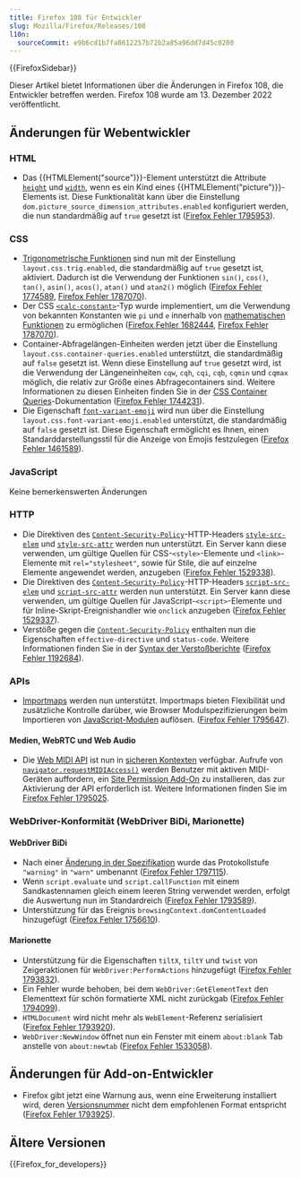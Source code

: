 ```yaml
---
title: Firefox 108 für Entwickler
slug: Mozilla/Firefox/Releases/108
l10n:
  sourceCommit: e9b6cd1b7fa8612257b72b2a85a96dd7d45c0200
---
```


{{FirefoxSidebar}}

Dieser Artikel bietet Informationen über die Änderungen in Firefox 108, die Entwickler betreffen werden. Firefox 108 wurde am 13. Dezember 2022 veröffentlicht.

## Änderungen für Webentwickler

### HTML

- Das {{HTMLElement("source")}}-Element unterstützt die Attribute [`height`](/de/docs/Web/HTML/Reference/Elements/source#height) und [`width`](/de/docs/Web/HTML/Reference/Elements/source#width), wenn es ein Kind eines {{HTMLElement("picture")}}-Elements ist.
  Diese Funktionalität kann über die Einstellung `dom.picture_source_dimension_attributes.enabled` konfiguriert werden, die nun standardmäßig auf `true` gesetzt ist ([Firefox Fehler 1795953](https://bugzil.la/1795953)).

### CSS

- [Trigonometrische Funktionen](/de/docs/Web/CSS/CSS_Values_and_Units/CSS_Value_Functions#trigonometric_functions) sind nun mit der Einstellung `layout.css.trig.enabled`, die standardmäßig auf `true` gesetzt ist, aktiviert.
  Dadurch ist die Verwendung der Funktionen `sin()`, `cos()`, `tan()`, `asin()`, `acos()`, `atan()` und `atan2()` möglich ([Firefox Fehler 1774589](https://bugzil.la/1774589), [Firefox Fehler 1787070](https://bugzil.la/1787070)).
- Der CSS [`<calc-constant>`](/de/docs/Web/CSS/calc-keyword)-Typ wurde implementiert, um die Verwendung von bekannten Konstanten wie `pi` und `e` innerhalb von [mathematischen Funktionen](/de/docs/Web/CSS/CSS_Values_and_Units/CSS_Value_Functions#math_functions) zu ermöglichen ([Firefox Fehler 1682444](https://bugzil.la/1682444), [Firefox Fehler 1787070](https://bugzil.la/1787070)).
- Container-Abfragelängen-Einheiten werden jetzt über die Einstellung `layout.css.container-queries.enabled` unterstützt, die standardmäßig auf `false` gesetzt ist.
  Wenn diese Einstellung auf `true` gesetzt wird, ist die Verwendung der Längeneinheiten `cqw`, `cqh`, `cqi`, `cqb`, `cqmin` und `cqmax` möglich, die relativ zur Größe eines Abfragecontainers sind.
  Weitere Informationen zu diesen Einheiten finden Sie in der [CSS Container Queries](/de/docs/Web/CSS/CSS_containment/Container_queries#container_query_length_units)-Dokumentation ([Firefox Fehler 1744231](https://bugzil.la/1744231)).
- Die Eigenschaft [`font-variant-emoji`](/de/docs/Web/CSS/font-variant-emoji) wird nun über die Einstellung `layout.css.font-variant-emoji.enabled` unterstützt, die standardmäßig auf `false` gesetzt ist. Diese Eigenschaft ermöglicht es Ihnen, einen Standarddarstellungsstil für die Anzeige von Emojis festzulegen ([Firefox Fehler 1461589](https://bugzil.la/1461589)).

### JavaScript

Keine bemerkenswerten Änderungen

### HTTP

- Die Direktiven des [`Content-Security-Policy`](/de/docs/Web/HTTP/Reference/Headers/Content-Security-Policy)-HTTP-Headers [`style-src-elem`](/de/docs/Web/HTTP/Reference/Headers/Content-Security-Policy/style-src-elem) und [`style-src-attr`](/de/docs/Web/HTTP/Reference/Headers/Content-Security-Policy/style-src-attr) werden nun unterstützt.
  Ein Server kann diese verwenden, um gültige Quellen für CSS-`<style>`-Elemente und `<link>`-Elemente mit `rel="stylesheet"`, sowie für Stile, die auf einzelne Elemente angewendet werden, anzugeben ([Firefox Fehler 1529338](https://bugzil.la/1529338)).
- Die Direktiven des [`Content-Security-Policy`](/de/docs/Web/HTTP/Reference/Headers/Content-Security-Policy)-HTTP-Headers [`script-src-elem`](/de/docs/Web/HTTP/Reference/Headers/Content-Security-Policy/script-src-elem) und [`script-src-attr`](/de/docs/Web/HTTP/Reference/Headers/Content-Security-Policy/script-src-attr) werden nun unterstützt.
  Ein Server kann diese verwenden, um gültige Quellen für JavaScript-`<script>`-Elemente und für Inline-Skript-Ereignishandler wie `onclick` anzugeben ([Firefox Fehler 1529337](https://bugzil.la/1529337)).
- Verstöße gegen die [`Content-Security-Policy`](/de/docs/Web/HTTP/Reference/Headers/Content-Security-Policy) enthalten nun die Eigenschaften `effective-directive` und `status-code`.
  Weitere Informationen finden Sie in der [Syntax der Verstoßberichte](/de/docs/Web/HTTP/Reference/Headers/Content-Security-Policy/report-uri#violation_report_syntax) ([Firefox Fehler 1192684](https://bugzil.la/1192684)).

### APIs

- [Importmaps](/de/docs/Web/HTML/Reference/Elements/script/type/importmap) werden nun unterstützt.
  Importmaps bieten Flexibilität und zusätzliche Kontrolle darüber, wie Browser Modulspezifizierungen beim Importieren von [JavaScript-Modulen](/de/docs/Web/JavaScript/Guide/Modules) auflösen.
  ([Firefox Fehler 1795647](https://bugzil.la/1795647)).

#### Medien, WebRTC und Web Audio

- Die [Web MIDI API](/de/docs/Web/API/Web_MIDI_API) ist nun in [sicheren Kontexten](/de/docs/Web/Security/Secure_Contexts) verfügbar.
  Aufrufe von [`navigator.requestMIDIAccess()`](/de/docs/Web/API/Navigator/requestMIDIAccess) werden Benutzer mit aktiven MIDI-Geräten auffordern, ein [Site Permission Add-On](https://support.mozilla.org/en-US/kb/site-permission-add-ons) zu installieren, das zur Aktivierung der API erforderlich ist.
  Weitere Informationen finden Sie im [Firefox Fehler 1795025](https://bugzil.la/1795025).

### WebDriver-Konformität (WebDriver BiDi, Marionette)

#### WebDriver BiDi

- Nach einer [Änderung in der Spezifikation](https://github.com/w3c/webdriver-bidi/pull/259) wurde das Protokollstufe `"warning"` in `"warn"` umbenannt ([Firefox Fehler 1797115](https://bugzil.la/1797115)).
- Wenn `script.evaluate` und `script.callFunction` mit einem Sandkastennamen gleich einem leeren String verwendet werden, erfolgt die Auswertung nun im Standardreich ([Firefox Fehler 1793589](https://bugzil.la/1793589)).
- Unterstützung für das Ereignis `browsingContext.domContentLoaded` hinzugefügt ([Firefox Fehler 1756610](https://bugzil.la/1756610)).

#### Marionette

- Unterstützung für die Eigenschaften `tiltX`, `tiltY` und `twist` von Zeigeraktionen für `WebDriver:PerformActions` hinzugefügt ([Firefox Fehler 1793832](https://bugzil.la/1793832)).
- Ein Fehler wurde behoben, bei dem `WebDriver:GetElementText` den Elementtext für schön formatierte XML nicht zurückgab ([Firefox Fehler 1794099](https://bugzil.la/1794099)).
- `HTMLDocument` wird nicht mehr als `WebElement`-Referenz serialisiert ([Firefox Fehler 1793920](https://bugzil.la/1793920)).
- `WebDriver:NewWindow` öffnet nun ein Fenster mit einem `about:blank` Tab anstelle von `about:newtab` ([Firefox Fehler 1533058](https://bugzil.la/1533058)).

## Änderungen für Add-on-Entwickler

- Firefox gibt jetzt eine Warnung aus, wenn eine Erweiterung installiert wird, deren [Versionsnummer](/de/docs/Mozilla/Add-ons/WebExtensions/manifest.json/version) nicht dem empfohlenen Format entspricht ([Firefox Fehler 1793925](https://bugzil.la/1793925)).

## Ältere Versionen

{{Firefox_for_developers}}
